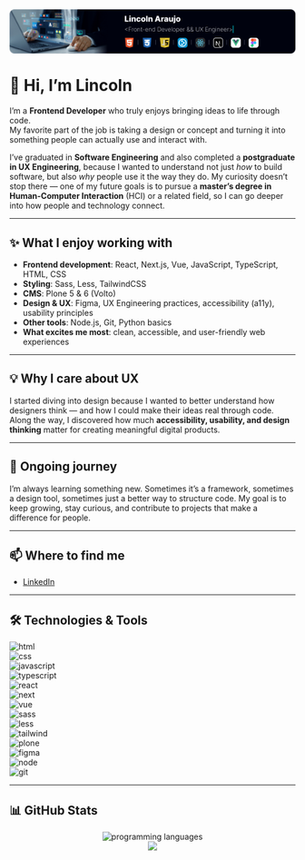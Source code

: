 <a href="https://www.linkedin.com/in/lincolnaraujo/" target="_blank" style="display:flex; justify-content:center">
    <img src="./FRONT-END_DEVELOPERv3.png"/>
</a>

# 👋 Hi, I’m Lincoln  

I’m a **Frontend Developer** who truly enjoys bringing ideas to life through code.  
My favorite part of the job is taking a design or concept and turning it into something people can actually use and interact with.  

I’ve graduated in **Software Engineering** and also completed a **postgraduate in UX Engineering**, because I wanted to understand not just *how* to build software, but also *why* people use it the way they do. My curiosity doesn’t stop there — one of my future goals is to pursue a **master’s degree in Human-Computer Interaction** (HCI) or a related field, so I can go deeper into how people and technology connect.  

---

## ✨ What I enjoy working with  

- **Frontend development**: React, Next.js, Vue, JavaScript, TypeScript, HTML, CSS  
- **Styling**: Sass, Less, TailwindCSS  
- **CMS**: Plone 5 & 6 (Volto)  
- **Design & UX**: Figma, UX Engineering practices, accessibility (a11y), usability principles  
- **Other tools**: Node.js, Git, Python basics  
- **What excites me most**: clean, accessible, and user-friendly web experiences  

---

## 💡 Why I care about UX  

I started diving into design because I wanted to better understand how designers think — and how I could make their ideas real through code. Along the way, I discovered how much **accessibility, usability, and design thinking** matter for creating meaningful digital products.  

---

## 🌱 Ongoing journey  

I’m always learning something new. Sometimes it’s a framework, sometimes a design tool, sometimes just a better way to structure code. My goal is to keep growing, stay curious, and contribute to projects that make a difference for people.  

---

## 📫 Where to find me  

- [LinkedIn](https://www.linkedin.com/in/lincolnaraujo/)  

---

## 🛠️ Technologies & Tools  

![html](https://img.shields.io/badge/HTML5-E34F26?style=for-the-badge&logo=html5&logoColor=white)  
![css](https://img.shields.io/badge/CSS3-1572B6?style=for-the-badge&logo=css3&logoColor=white)  
![javascript](https://img.shields.io/badge/JavaScript-F7DF1E?style=for-the-badge&logo=javascript&logoColor=black)  
![typescript](https://img.shields.io/badge/TypeScript-3178C6?style=for-the-badge&logo=typescript&logoColor=white)  
![react](https://img.shields.io/badge/React-20232A?style=for-the-badge&logo=react&logoColor=61DAFB)  
![next](https://img.shields.io/badge/Next.js-000000?style=for-the-badge&logo=nextdotjs&logoColor=white)  
![vue](https://img.shields.io/badge/Vue.js-35495E?style=for-the-badge&logo=vuedotjs&logoColor=4FC08D)  
![sass](https://img.shields.io/badge/Sass-CC6699?style=for-the-badge&logo=sass&logoColor=white)  
![less](https://img.shields.io/badge/Less-2A4D80?style=for-the-badge&logo=less&logoColor=white)  
![tailwind](https://img.shields.io/badge/TailwindCSS-38B2AC?style=for-the-badge&logo=tailwindcss&logoColor=white)  
![plone](https://img.shields.io/badge/Plone-003366?style=for-the-badge&logo=plone&logoColor=white)  
![figma](https://img.shields.io/badge/Figma-F24E1E?style=for-the-badge&logo=figma&logoColor=white)  
![node](https://img.shields.io/badge/Node.js-43853D?style=for-the-badge&logo=node.js&logoColor=white)  
![git](https://img.shields.io/badge/GIT-E44C30?style=for-the-badge&logo=git&logoColor=white)  

---

## 📊 GitHub Stats  

<div align="center" style="widht:100%">
    <img src="https://github-readme-stats.vercel.app/api/top-langs/?username=Lincoln-Araujo&theme=blue-green" alt="programming languages"/>
</div>

<div align="center" style="widht:100%">
    <img src="https://github-readme-stats.vercel.app/api?username=Lincoln-Araujo&theme=blue-green&show_icons=true"/>
</div>
